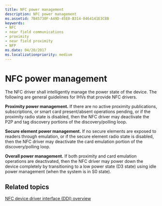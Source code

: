 ```yaml
---
title: NFC power management
description: NFC power management
ms.assetid: 7B45730F-A49D-45E0-B314-0464141E3C8B
keywords:
- NFC
- near field communications
- proximity
- near field proximity
- NFP
ms.date: 04/20/2017
ms.localizationpriority: medium
---
```


# NFC power management


The NFC driver shall intelligently manage the power state of the device. The following are general guidelines for IHVs that provide NFC drivers.

**Proximity power management.** If there are no active proximity publications, subscriptions, or smart card present/absent operations pending, or if the proximity radio state is disabled, then the NFC driver may deactivate the P2P and tag discovery portions of the discovery/polling loop.

**Secure element power management.** If no secure elements are exposed to readers through emulation, or if the secure element radio state is disabled, then the NFC driver may deactivate the card emulation portion of the discovery/polling loop.

**Overall power management.** If both proximity and card emulation operations are deactivated, then the NFC driver may power down the device completely by transitioning to a low power state (D3 state) using idle power management (when the system is in S0 state).

 

 
## Related topics
[NFC device driver interface (DDI) overview](https://msdn.microsoft.com/library/windows/hardware/mt715815)  



